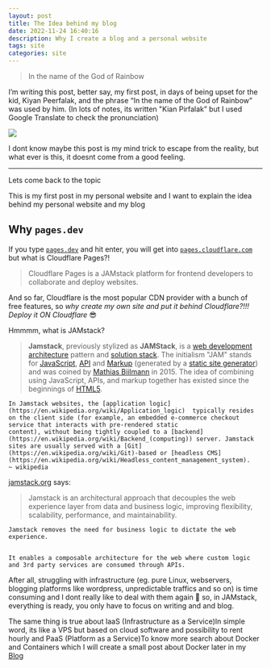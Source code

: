 ```yaml
---
layout: post
title: The Idea behind my blog
date: 2022-11-24 16:40:16
description: Why I create a blog and a personal website
tags: site
categories: site
---
```


> In the name of the God of Rainbow


I’m writing this post, better say, my first post, in days of being upset for the kid, Kiyan Peerfalak, and the phrase “In the name of the God of Rainbow” was used by him. (In lots of notes, its written "Kian Pirfalak” but I used Google Translate to check the pronunciation)


![](https://s3.us-west-2.amazonaws.com/secure.notion-static.com/2d15c430-f569-4e9c-989e-a544a47c2ec0/Untitled.png?X-Amz-Algorithm=AWS4-HMAC-SHA256&X-Amz-Content-Sha256=UNSIGNED-PAYLOAD&X-Amz-Credential=AKIAT73L2G45EIPT3X45%2F20221205%2Fus-west-2%2Fs3%2Faws4_request&X-Amz-Date=20221205T123302Z&X-Amz-Expires=3600&X-Amz-Signature=96365c44ca73f9051c5ae5b47a8d6ee36cf06e01b8c0978cb16e2c965baacdb4&X-Amz-SignedHeaders=host&x-id=GetObject)


I dont know maybe this post is my mind trick to escape from the reality, but what ever is this, it doesnt come from a good feeling.


---


Lets come back to the topic


This is my first post in my personal website and I want to explain the idea behind my personal website and my blog


## Why `pages.dev`


If you type [`pages.dev`](http://pages.dev) and hit enter, you will get into [`pages.cloudflare.com`](http://pages.cloudflare.com) but what is Cloudflare Pages?!


> Cloudflare Pages is a JAMstack platform for frontend developers to collaborate and deploy websites.


And so far, Cloudflare is the most popular CDN provider with a bunch of free features, so _why create my own site and put it behind Cloudflare?!!! Deploy it ON Cloudflare_ 😎


Hmmmm, what is JAMstack?


> **Jamstack**, previously stylized as **JAMStack**, is a [web development](https://en.wikipedia.org/wiki/Web_development) [architecture](https://en.wikipedia.org/wiki/Software_architecture) pattern and [solution stack](https://en.wikipedia.org/wiki/Solution_stack). The initialism "JAM" stands for [JavaScript](https://en.wikipedia.org/wiki/JavaScript), [API](https://en.wikipedia.org/wiki/API) and [Markup](https://en.wikipedia.org/wiki/Markup_language) (generated by a [static site generator](https://en.wikipedia.org/wiki/Static_site_generator)) and was coined by [Mathias Biilmann](https://en.wikipedia.org/wiki/Mathias_Biilmann) in 2015. The idea of combining using JavaScript, APIs, and markup together has existed since the beginnings of [HTML5](https://en.wikipedia.org/wiki/HTML5).


	In Jamstack websites, the [application logic](https://en.wikipedia.org/wiki/Application_logic)  typically resides on the client side (for example, an embedded e-commerce checkout service that interacts with pre-rendered static 
	content), without being tightly coupled to a [backend](https://en.wikipedia.org/wiki/Backend_(computing)) server. Jamstack sites are usually served with a [Git](https://en.wikipedia.org/wiki/Git)-based or [headless CMS](https://en.wikipedia.org/wiki/Headless_content_management_system).
	~ wikipedia


[jamstack.org](https://jamstack.org/) says:


> Jamstack is an architectural approach that decouples the web experience layer from data and business logic, improving flexibility, scalability, performance, and maintainability.


	Jamstack removes the need for business logic to dictate the web experience.


	It enables a composable architecture for the web where custom logic and 3rd party services are consumed through APIs.


After all, struggling with infrastructure (eg. pure Linux, webservers, blogging platforms like wordpress, unpredictable traffics and so on) is time consuming and I dont really like to deal with them again 😬 so, in JAMstack, everything is ready, you only have to focus on writing and and blog.


The same thing is true about IaaS (Infrastructure as a Service)<d-footnote>In simple word, its like a VPS but based on cloud software and possibility to rent hourly</d-footnote> and PaaS (Platform as a Service)<d-footnote>To know more search about Docker and Containers</d-footnote> which I will create a small post about Docker later in my [Blog](https://blog.alerezaa.ir)


